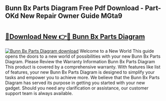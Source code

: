 ## Bunn Bx Parts Diagram Free Pdf Download - Part-OKd New Repair Owner Guide MGta9

# <h2><a href="http://dfuleur.blite.top/?on=Bunn+Bx+Parts+Diagram">🔗Download New 👉🔴 Bunn Bx Parts Diagram</a></h2>

[![Bunn Bx Parts Diagram download](https://i.imgur.com/lujVjoI.png)](http://dfuleur.blite.top/?on=Bunn+Bx+Parts+Diagram)
Welcome to a New World This guide opens the doors to a new world of possibilities with your new Bunn Bx Parts Diagram. Please Review the Warranty Information Bunn Bx Parts Diagram This product is covered by a comprehensive warranty. With features like list of features, your new Bunn Bx Parts Diagram is designed to simplify your tasks and empower you to achieve more. We believe that the Bunn Bx Parts Diagram has served its purpose in getting you started with your new gadget. Should you need any clarification or assistance, our customer support team is always available.
